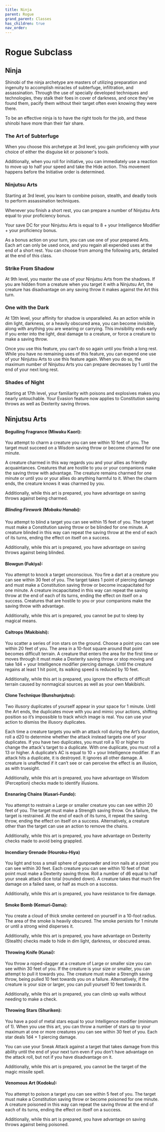 ```yaml
---
title: Ninja
parent: Rogue
grand_parent: Classes
has_children: true
nav_order: 
---
```


# Rogue Subclass

## Ninja
Shinobi of the ninja archetype are masters of utilizing preparation and ingenuity to accomplish miracles of subterfuge, infiltration, and assassination. Through the use of specially developed techniques and technologies, they stalk their foes in cover of darkness, and once they've found them, pacify them without their target often even knowing they were there.

To be an effective ninja is to have the right tools for the job, and these shinobi have more than their fair share.

### The Art of Subterfuge
When you choose this archetype at 3rd level, you gain proficiency with your choice of either the disguise kit or poisoner's tools.

Additionally, when you roll for initiative, you can immediately use a reaction to move up to half your speed and take the Hide action. This movement happens before the Initiative order is determined.

### Ninjutsu Arts
Starting at 3rd level, you learn to combine poison, stealth, and deadly tools to perform assassination techniques. 

Whenever you finish a short rest, you can prepare a number of Ninjutsu Arts equal to your proficiency bonus. 

Your save DC for your Ninjutsu Arts is equal to 8 + your Intelligence Modifier + your proficiency bonus.

As a bonus action on your turn, you can use one of your prepared Arts. Each art can only be used once, and you regain all expended uses at the end of a short rest. You can choose from among the following arts, detailed at the end of this class.

### Strike From Shadow
At 9th level, you master the use of your Ninjutsu Arts from the shadows. If you are hidden from a creature when you target it with a Ninjutsu Art, the creature has disadvantage on any saving throw it makes against the Art this turn.

### One with the Dark
At 13th level, your affinity for shadow is unparalleled. As an action while in dim light, darkness, or a heavily obscured area, you can become invisible, along with anything you are wearing or carrying. This invisibility ends early if you enter into the light, deal damage to a creature, or force a creature to make a saving throw.

Once you use this feature, you can’t do so again until you finish a long rest. While you have no remaining uses of this feature, you can expend one use of your Ninjutsu Arts to use this feature again. When you do so, the maximum number of Ninjutsu Arts you can prepare decreases by 1 until the end of your next long rest.

### Shades of Night
Starting at 17th level, your familiarity with poisons and explosives makes you nearly untouchable. Your Evasion feature now applies to Constitution saving throws as well as Dexterity saving throws.

## Ninjutsu Arts

#### Beguiling Fragrance (Miwaku Kaori):
You attempt to charm a creature you can see within 10 feet of you. The target must succeed on a Wisdom saving throw or become charmed for one minute. 

A creature charmed in this way regards you and your allies as friendly acquaintances. Creatures that are hostile to you or your companions make the saving throw with advantage. The creature remains charmed for one minute or until you or your allies do anything harmful to it. When the charm ends, the creature knows it was charmed by you.

Additionally, while this art is prepared, you have advantage on saving throws against being charmed.

##### Blinding Firework (Mobaku Hanabi):
You attempt to blind a target you can see within 15 feet of you. The target must make a Constitution saving throw or be blinded for one minute. A creature blinded in this way can repeat the saving throw at the end of each of its turns, ending the effect on itself on a success.

Additionally, while this art is prepared, you have advantage on saving throws against being blinded.

#### Blowgun (Fukiya):
You attempt to knock a target unconscious. You fire a dart at a creature you can see within 30 feet of you. The target takes 1 point of piercing damage and must make a Constitution saving throw or become incapacitated for one minute. A creature incapacitated in this way can repeat the saving throw at the end of each of its turns, ending the effect on itself on a success. Creatures that are hostile to you or your companions make the saving throw with advantage.

Additionally, while this art is prepared, you cannot be put to sleep by magical means.

#### Caltrops (Makibishi):
You scatter a series of iron stars on the ground. Choose a point you can see within 20 feet of you. The area in a 10-foot square around that point becomes difficult terrain. A creature that enters the area for the first time or moves through it must make a Dexterity saving throw or stop moving and take 1d4 + your Intelligence modifier piercing damage. Until the creature regains at least 1 hit point, its walking speed is reduced by 10 feet.

Additionally, while this art is prepared, you ignore the effects of difficult terrain caused by nonmagical sources as well as your own Makibishi.

#### Clone Technique (Bunshunjutsu):
Two illusory duplicates of yourself appear in your space for 1 minute. Until the Art ends, the duplicates move with you and mimic your actions, shifting position so it’s impossible to track which image is real. You can use your action to dismiss the illusory duplicates.

Each time a creature targets you with an attack roll during the Art’s duration, roll a d20 to determine whether the attack instead targets one of your duplicates. If you have two duplicates, you must roll a 10 or higher to change the attack's target to a duplicate. With one duplicate, you must roll a 13 or higher. A duplicate’s AC is equal to 10 + your Intelligence modifier. If an attack hits a duplicate, it is destroyed. It ignores all other damage. A creature is unaffected if it can’t see or can perceive the effect is an illusion, as with truesight.

Additionally, while this art is prepared, you have advantage on Wisdom (Perception) checks made to identify illusions.

#### Ensnaring Chains (Kusari-Fundo):
You attempt to restrain a Large or smaller creature you can see within 20 feet of you. The target must make a Strength saving throw. On a failure, the target is restrained. At the end of each of its turns, it repeat the saving throw, ending the effect on itself on a success. Alternatively, a creature other than the target can use an action to remove the chains.

Additionally, while this art is prepared, you have advantage on Dexterity checks made to avoid being grappled.

#### Incendiary Grenade (Houroku-Hiya)
You light and toss a small sphere of gunpowder and iron nails at a point you can see within 30 feet. Each creature you can see within 10 feet of that point must make a Dexterity saving throw. Roll a number of d6 equal to half your sneak attack dice total (rounded down). A creature takes that much fire damage on a failed save, or half as much on a success.

Additionally, while this art is prepared, you have resistance to fire damage.

#### Smoke Bomb (Kemuri-Dama):
You create a cloud of thick smoke centered on yourself in a 10-foot radius. The area of the smoke is heavily obscured. The smoke persists for 1 minute or until a strong wind disperses it.

Additionally, while this art is prepared, you have advantage on Dexterity (Stealth) checks made to hide in dim light, darkness, or obscured areas.

#### Throwing Knife (Kunai):
You throw a roped-dagger at a creature of Large or smaller size you can see within 30 feet of you. If the creature is your size or smaller, you can attempt to pull it towards you. The creature must make a Strength saving throw, being pulled 10 feet towards you on a failure. Alternatively, if the creature is your size or larger, you can pull yourself 10 feet towards it.

Additionally, while this art is prepared, you can climb up walls without needing to make a check.

#### Throwing Stars (Shuriken):
You have a pool of metal stars equal to your Intelligence modifier (minimum of 1). When you use this art, you can throw a number of stars up to your maximum at one or more creatures you can see within 30 feet of you. Each star deals 1d4 + 1 piercing damage. 

You can use your Sneak Attack against a target that takes damage from this ability until the end of your next turn even if you don’t have advantage on the attack roll, but not if you have disadvantage on it.

Additionally, while this art is prepared, you cannot be the target of the magic missile spell.

#### Venomous Art (Kodoku):
You attempt to poison a target you can see within 5 feet of you. The target must make a Constitution saving throw or become poisoned for one minute. A creature poisoned in this way can repeat the saving throw at the end of each of its turns, ending the effect on itself on a success.

Additionally, while this art is prepared, you have advantage on saving throws against being poisoned.